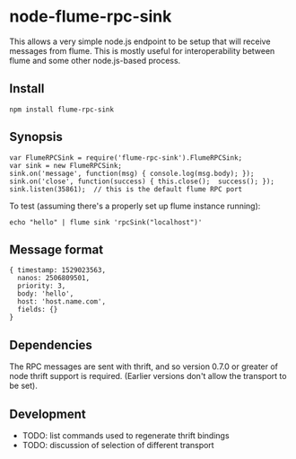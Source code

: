 # node-flume-rpc-sink

This allows a very simple node.js endpoint to be setup that will receive
messages from flume.  This is mostly useful for interoperability between
flume and some other node.js-based process.

## Install

    npm install flume-rpc-sink

## Synopsis

    var FlumeRPCSink = require('flume-rpc-sink').FlumeRPCSink;
    var sink = new FlumeRPCSink;
    sink.on('message', function(msg) { console.log(msg.body); });
    sink.on('close', function(success) { this.close();  success(); });
    sink.listen(35861);  // this is the default flume RPC port

To test (assuming there's a properly set up flume instance running):

    echo "hello" | flume sink 'rpcSink("localhost")'

## Message format

    { timestamp: 1529023563,
      nanos: 2506809501,
      priority: 3,
      body: 'hello',
      host: 'host.name.com',
      fields: {}
    }

## Dependencies

The RPC messages are sent with thrift, and so version 0.7.0 or greater of
node thrift support is required.  (Earlier versions don't allow the
transport to be set).

## Development

* TODO: list commands used to regenerate thrift bindings
* TODO: discussion of selection of different transport
